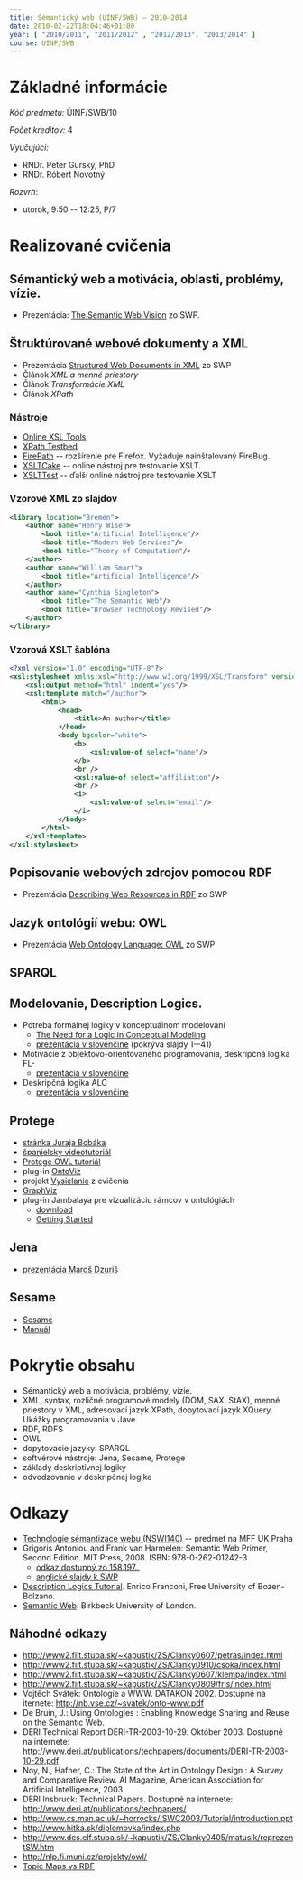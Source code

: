 ```yaml
---
title: Sémantický web (UINF/SWB) – 2010–2014
date: 2010-02-22T18:04:46+01:00
year: [ "2010/2011", "2011/2012" , "2012/2013", "2013/2014" ]  
course: UINF/SWB
---
```

# Základné informácie
*Kód predmetu:* ÚINF/SWB/10

*Počet kreditov:* 4

*Vyučujúci:* 

- RNDr. Peter Gurský, PhD
- RNDr. Róbert Novotný

*Rozvrh*:

- utorok, 9:50 -- 12:25, P/7

# Realizované cvičenia

## Sémantický web a motivácia, oblasti, problémy, vízie. 
- Prezentácia: [The Semantic Web Vision](http://www.ics.forth.gr/isl/swprimer/presentations/Chapter1.ppt) zo SWP.

## Štruktúrované webové dokumenty a XML
* Prezentácia [Structured Web Documents in XML](http://www.ics.forth.gr/isl/swprimer/presentations/Chapter2.ppt ) zo SWP
* Článok *XML a menné priestory*
* Článok *Transformácie XML*
* Článok *XPath*

### Nástroje

* [Online XSL Tools](http://www.purplegene.com/static/transform.html)
* [XPath Testbed](http://www.whitebeam.org/library/guide/TechNotes/xpathtestbed.rhtm )
* [FirePath](https://addons.mozilla.org/en-US/firefox/addon/firepath/ ) -- rozšírenie pre Firefox. Vyžaduje nainštalovaný FireBug.
* [XSLTCake](http://www.xsltcake.com/ ) -- online nástroj pre testovanie XSLT.
* [XSLTTest](http://xslttest.appspot.com/ ) -- ďalší online nástroj pre testovanie XSLT

### Vzorové XML zo slajdov
```xml
<library location="Bremen">
	<author name="Henry Wise">
		<book title="Artificial Intelligence"/>
		<book title="Modern Web Services"/>
		<book title="Theory of Computation"/>
	</author>
	<author name="William Smart">
		<book title="Artificial Intelligence"/>
	</author>
	<author name="Cynthia Singleton">
		<book title="The Semantic Web"/>
		<book title="Browser Technology Revised"/>
	</author>
</library>
```

### Vzorová XSLT šablóna
```xml
<?xml version="1.0" encoding="UTF-8"?>
<xsl:stylesheet xmlns:xsl="http://www.w3.org/1999/XSL/Transform" version="1.0">
    <xsl:output method="html" indent="yes"/>
    <xsl:template match="/author">
        <html>
            <head>
                <title>An author</title>
            </head>
            <body bgcolor="white">
                <b>
                    <xsl:value-of select="name"/>
                </b>
                <br />
                <xsl:value-of select="affiliation"/>
                <br />
                <i>
                    <xsl:value-of select="email"/>
                </i>
            </body>
        </html>
    </xsl:template>
</xsl:stylesheet>
```


## Popisovanie webových zdrojov pomocou RDF
- Prezentácia [Describing Web Resources in RDF](http://www.ics.forth.gr/isl/swprimer/presentations/Chapter3.ppt ) zo SWP

## Jazyk ontológií webu: OWL
- Prezentácia [Web Ontology Language: OWL](http://www.ics.forth.gr/isl/swprimer/presentations/Chapter4.ppt ) zo SWP


## SPARQL

## Modelovanie, Description Logics. 
* Potreba formálnej logiky v konceptuálnom modelovaní
    * [The Need for a Logic in Conceptual Modeling](http://www.inf.unibz.it/~franconi/dl/course/slides/modelling/modelling.pdf)
    * [prezentácia v slovenčine](deskripcna-logika1.pdf ) (pokrýva slajdy 1--41)
* Motivácie z objektovo-orientovaného programovania, deskripčná logika FL-
    * [prezentácia v slovenčine](deskripcna-logika2.pdf ) 
* Deskripčná logika ALC
    * [prezentácia v slovenčine](deskripcna-logika3.pdf ) 

## Protege
* [stránka Juraja Bobáka](http://s.ics.upjs.sk/~bobco/?podsekcia=semantic)
* [španielsky videotutoriál](http://www.youtube.com/watch?v=g6MxiUxlrL0&feature=related)
* [Protege OWL tutoriál](http://owl.cs.manchester.ac.uk/tutorials/protegeowltutorial/ )
* plug-in [OntoViz](http://protegewiki.stanford.edu/wiki/OntoViz#Installation)
* projekt [Vysielanie](http://s.ics.upjs.sk/~bobco/protege/vysielanie.zip) z cvičenia
* [GraphViz](http://www.graphviz.org/Download_windows.php)
* plug-in Jambalaya pre vizualizáciu rámcov v ontológiách
    * [download](http://sourceforge.net/projects/chiselgroup/)
    * [Getting Started](http://www.thechiselgroup.org/jambalaya_getting-started)

## Jena
- [prezentácia Maroš Dzuriš](semanticky-web-dzuris-jena.pdf)

## Sesame
*  [Sesame](http://www.openrdf.org/)
*  [Manuál](http://www.openrdf.org/doc/sesame2/users/ )


# Pokrytie obsahu
* Sémantický web a motivácia, problémy, vízie.
* XML, syntax, rozličné programové modely (DOM, SAX, StAX), menné priestory v XML, adresovací jazyk XPath, dopytovací jazyk XQuery. Ukážky programovania v Jave.
* RDF, RDFS
* OWL
* dopytovacie jazyky: SPARQL
* softvérové nástroje: Jena, Sesame, Protege
* základy deskriptívnej logiky
* odvodzovanie v deskripčnej logike

# Odkazy
* [Technologie sémantizace webu (NSWI140)](http://www.ksi.mff.cuni.cz/~vojtas/vyuka/NSWI140TechnologieSemantizaceWebu/1011/NSWI140.html ) -- predmet na MFF UK Praha
* Grigoris Antoniou and Frank van Harmelen: Semantic Web Primer, Second Edition. MIT Press, 2008. ISBN: 978-0-262-01242-3 
    * [odkaz dostupný zo 158.197.*.*](http://ics.upjs.sk/~novotnyr/home/skola/semanticky-web/)
    * [anglické slajdy k SWP](http://www.ics.forth.gr/isl/swprimer/presentation.htm)
* [Description Logics Tutorial](http://www.inf.unibz.it/~franconi/dl/course/ ). Enrico Franconi, Free University of Bozen-Bolzano.
* [Semantic Web](http://www.dcs.bbk.ac.uk/~michael/sw/sw.html ). Birkbeck University of London.


## Náhodné odkazy
* http://www2.fiit.stuba.sk/~kapustik/ZS/Clanky0607/petras/index.html
* http://www2.fiit.stuba.sk/~kapustik/ZS/Clanky0910/csoka/index.html
* http://www2.fiit.stuba.sk/~kapustik/ZS/Clanky0607/klempa/index.html
* http://www2.fiit.stuba.sk/~kapustik/ZS/Clanky0809/fris/index.html
* Vojtěch Svátek: Ontologie a WWW. DATAKON 2002. Dostupné na iternete: http://nb.vse.cz/~svatek/onto-www.pdf
* De Bruin, J.: Using Ontologies : Enabling Knowledge Sharing and Reuse on the Semantic Web.
* DERI Technical Report DERI-TR-2003-10-29. Október 2003. Dostupné na internete: http://www.deri.at/publications/techpapers/documents/DERI-TR-2003-10-29.pdf
* Noy, N., Hafner, C.: The State of the Art in Ontology Design : A Survey and Comparative Review. AI Magazine, American Association for Artificial Intelligence, 2003 
* DERI Insbruck: Technical Papers. Dostupné na internete: http://www.deri.at/publications/techpapers/
* http://www.cs.man.ac.uk/~horrocks/ISWC2003/Tutorial/introduction.ppt
* http://www.hitka.sk/diplomovka/index.php
* http://www.dcs.elf.stuba.sk/~kapustik/ZS/Clanky0405/matusik/reprezentSW.htm
* http://nlp.fi.muni.cz/projekty/owl/
* [Topic Maps vs RDF](http://www.ontopia.net/topicmaps/materials/tmrdf.html)